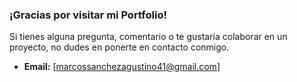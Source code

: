 ### ¡Gracias por visitar mi Portfolio!
Si tienes alguna pregunta, comentario o te gustaría colaborar en un proyecto, no dudes en ponerte en contacto conmigo.

- **Email:** [marcossanchezagustino41@gmail.com]
